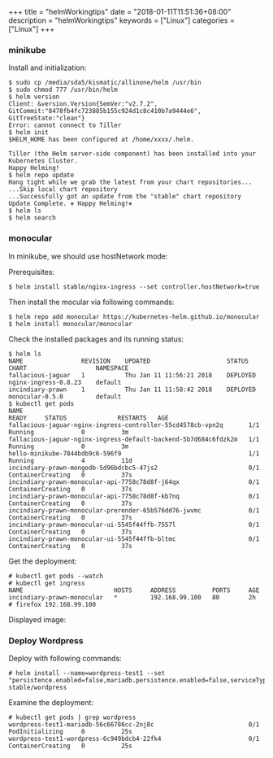 +++
title = "helmWorkingtips"
date = "2018-01-11T11:51:36+08:00"
description = "helmWorkingtips"
keywords = ["Linux"]
categories = ["Linux"]
+++
### minikube
Install and initialization:    

```
$ sudo cp /media/sda5/kismatic/allinone/helm /usr/bin
$ sudo chmod 777 /usr/bin/helm
$ helm version
Client: &version.Version{SemVer:"v2.7.2", GitCommit:"8478fb4fc723885b155c924d1c8c410b7a9444e6", GitTreeState:"clean"}
Error: cannot connect to Tiller
$ helm init
$HELM_HOME has been configured at /home/xxxx/.helm.

Tiller (the Helm server-side component) has been installed into your Kubernetes Cluster.
Happy Helming!
$ helm repo update
Hang tight while we grab the latest from your chart repositories...
...Skip local chart repository
...Successfully got an update from the "stable" chart repository
Update Complete. ⎈ Happy Helming!⎈ 
$ helm ls
$ helm search
```
### monocular
In minikube, we should use hostNetwork mode:    

Prerequisites:    

```
$ helm install stable/nginx-ingress --set controller.hostNetwork=true
```
Then install the mocular via following commands:    

```
$ helm repo add monocular https://kubernetes-helm.github.io/monocular
$ helm install monocular/monocular
```
Check the installed packages and its running status:    

```
$ helm ls
NAME             	REVISION	UPDATED                 	STATUS  	CHART               	NAMESPACE
fallacious-jaguar	1       	Thu Jan 11 11:56:21 2018	DEPLOYED	nginx-ingress-0.8.23	default  
incindiary-prawn 	1       	Thu Jan 11 11:58:42 2018	DEPLOYED	monocular-0.5.0     	default  
$ kubectl get pods
NAME                                                              READY     STATUS              RESTARTS   AGE
fallacious-jaguar-nginx-ingress-controller-55cd4578cb-vpn2q       1/1       Running             0          3m
fallacious-jaguar-nginx-ingress-default-backend-5b7d684c6fdzk2m   1/1       Running             0          3m
hello-minikube-7844bdb9c6-596f9                                   1/1       Running             4          11d
incindiary-prawn-mongodb-5d96bdcbc5-47js2                         0/1       ContainerCreating   0          37s
incindiary-prawn-monocular-api-7758c78d8f-j64qx                   0/1       ContainerCreating   0          37s
incindiary-prawn-monocular-api-7758c78d8f-kb7nq                   0/1       ContainerCreating   0          37s
incindiary-prawn-monocular-prerender-65b576dd76-jwvmc             0/1       ContainerCreating   0          37s
incindiary-prawn-monocular-ui-5545f44ffb-7557l                    0/1       ContainerCreating   0          37s
incindiary-prawn-monocular-ui-5545f44ffb-bltmc                    0/1       ContainerCreating   0          37s
```

Get the deployment:    

```
# kubectl get pods --watch
# kubectl get ingress
NAME                         HOSTS     ADDRESS          PORTS     AGE
incindiary-prawn-monocular   *         192.168.99.100   80        2h
# firefox 192.168.99.100
```
Displayed image:   

### Deploy Wordpress
Deploy with following commands:    

```
# helm install --name=wordpress-test1 --set "persistence.enabled=false,mariadb.persistence.enabled=false,serviceType=ClusterIP" stable/wordpress
``` 
Examine the deployment:    

```
# kubectl get pods | grep wordpress
wordpress-test1-mariadb-56c66786cc-2nj8c                          0/1       PodInitializing     0          25s
wordpress-test1-wordpress-6c949bdcb4-22fk4                        0/1       ContainerCreating   0          25s
```

